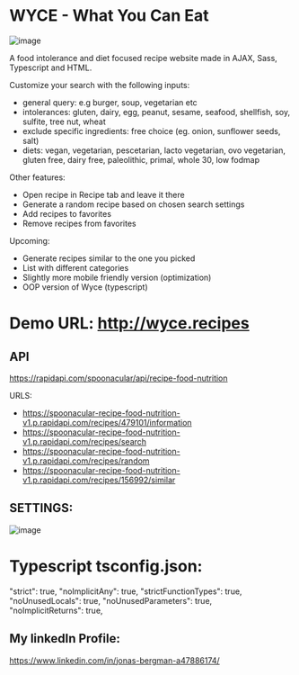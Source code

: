 # WYCE - What You Can Eat

![image](https://wyce.recipes/wyce.png)

A food intolerance and diet focused recipe website made in AJAX, Sass, Typescript and HTML.

Customize your search with the following inputs:

- general query: e.g burger, soup, vegetarian etc
- intolerances: gluten, dairy, egg, peanut, sesame, seafood, shellfish, soy, sulfite, tree nut, wheat
- exclude specific ingredients: free choice (eg. onion, sunflower seeds, salt)
- diets: vegan, vegetarian, pescetarian, lacto vegetarian, ovo vegetarian, gluten free, dairy free, paleolithic, primal, whole 30, low fodmap

Other features:
- Open recipe in Recipe tab and leave it there
- Generate a random recipe based on chosen search settings
- Add recipes to favorites
- Remove recipes from favorites

Upcoming:
- Generate recipes similar to the one you picked
- List with different categories
- Slightly more mobile friendly version (optimization)
- OOP version of Wyce (typescript)

# Demo URL: http://wyce.recipes

## API

https://rapidapi.com/spoonacular/api/recipe-food-nutrition

URLS:
- https://spoonacular-recipe-food-nutrition-v1.p.rapidapi.com/recipes/479101/information
- https://spoonacular-recipe-food-nutrition-v1.p.rapidapi.com/recipes/search
- https://spoonacular-recipe-food-nutrition-v1.p.rapidapi.com/recipes/random
- https://spoonacular-recipe-food-nutrition-v1.p.rapidapi.com/recipes/156992/similar

## SETTINGS:

![image](https://wyce.recipes/wyce_api.png)

# Typescript tsconfig.json:
"strict": true,
"noImplicitAny": true,
"strictFunctionTypes": true,
"noUnusedLocals": true,
"noUnusedParameters": true,   
"noImplicitReturns": true,

## My linkedIn Profile:
https://www.linkedin.com/in/jonas-bergman-a47886174/
